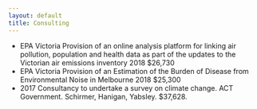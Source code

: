 ```yaml
---
layout: default
title: Consulting
---
```


- EPA Victoria Provision of an online analysis platform for linking air pollution, population and health data as part of the updates to the Victorian air emissions inventory 2018 $26,730
- EPA Victoria Provision of an Estimation of the Burden of Disease from Environmental Noise in Melbourne 2018 $25,300
- 2017 Consultancy to undertake a survey on climate change. ACT Government. Schirmer, Hanigan, Yabsley. $37,628.